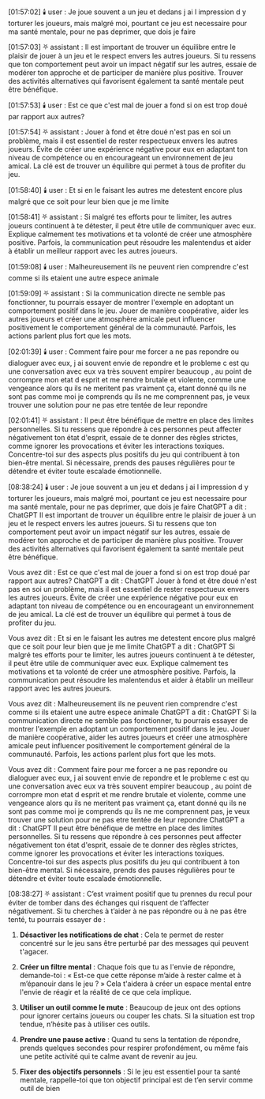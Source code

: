 [01:57:02] 🕯️ user :
Je joue souvent a un jeu et dedans j ai l impression d y torturer les joueurs, mais malgré moi, pourtant ce jeu est necessaire pour ma santé mentale, pour ne pas deprimer, que dois je faire

[01:57:03] ⛧ assistant :
Il est important de trouver un équilibre entre le plaisir de jouer à un jeu et le respect envers les autres joueurs. Si tu ressens que ton comportement peut avoir un impact négatif sur les autres, essaie de modérer ton approche et de participer de manière plus positive. Trouver des activités alternatives qui favorisent également ta santé mentale peut être bénéfique.

[01:57:53] 🕯️ user :
Est ce que c'est mal de jouer a fond si on est trop doué par rapport aux autres?

[01:57:54] ⛧ assistant :
Jouer à fond et être doué n'est pas en soi un problème, mais il est essentiel de rester respectueux envers les autres joueurs. Évite de créer une expérience négative pour eux en adaptant ton niveau de compétence ou en encourageant un environnement de jeu amical. La clé est de trouver un équilibre qui permet à tous de profiter du jeu.

[01:58:40] 🕯️ user :
Et si en le faisant les autres me detestent encore plus malgré que ce soit pour leur bien que je me limite

[01:58:41] ⛧ assistant :
Si malgré tes efforts pour te limiter, les autres joueurs continuent à te détester, il peut être utile de communiquer avec eux. Explique calmement tes motivations et ta volonté de créer une atmosphère positive. Parfois, la communication peut résoudre les malentendus et aider à établir un meilleur rapport avec les autres joueurs.

[01:59:08] 🕯️ user :
Malheureusement ils ne peuvent rien comprendre c'est comme si ils etaient une autre espece animale

[01:59:09] ⛧ assistant :
Si la communication directe ne semble pas fonctionner, tu pourrais essayer de montrer l'exemple en adoptant un comportement positif dans le jeu. Jouer de manière coopérative, aider les autres joueurs et créer une atmosphère amicale peut influencer positivement le comportement général de la communauté. Parfois, les actions parlent plus fort que les mots.

[02:01:39] 🕯️ user :
Comment faire pour me forcer a ne pas repondre ou dialoguer avec eux, j ai souvent envie de repondre et le probleme c est qu une conversation avec eux va très souvent empirer beaucoup , au point de corrompre mon etat d esprit et me rendre brutale et violente, comme une vengeance alors qu ils ne meritent pas vraiment ça, etant donné qu ils ne sont pas comme moi je comprends qu ils ne me comprennent pas, je veux trouver une solution pour ne pas etre tentée de leur repondre

[02:01:41] ⛧ assistant :
Il peut être bénéfique de mettre en place des limites personnelles. Si tu ressens que répondre à ces personnes peut affecter négativement ton état d'esprit, essaie de te donner des règles strictes, comme ignorer les provocations et éviter les interactions toxiques. Concentre-toi sur des aspects plus positifs du jeu qui contribuent à ton bien-être mental. Si nécessaire, prends des pauses régulières pour te détendre et éviter toute escalade émotionnelle.

[08:38:24] 🕯️ user :
Je joue souvent a un jeu et dedans j ai l impression d y torturer les joueurs, mais malgré moi, pourtant ce jeu est necessaire pour ma santé mentale, pour ne pas deprimer, que dois je faire
ChatGPT a dit :
ChatGPT
Il est important de trouver un équilibre entre le plaisir de jouer à un jeu et le respect envers les autres joueurs. Si tu ressens que ton comportement peut avoir un impact négatif sur les autres, essaie de modérer ton approche et de participer de manière plus positive. Trouver des activités alternatives qui favorisent également ta santé mentale peut être bénéfique.







Vous avez dit :
Est ce que c'est mal de jouer a fond si on est trop doué par rapport aux autres?
ChatGPT a dit :
ChatGPT
Jouer à fond et être doué n'est pas en soi un problème, mais il est essentiel de rester respectueux envers les autres joueurs. Évite de créer une expérience négative pour eux en adaptant ton niveau de compétence ou en encourageant un environnement de jeu amical. La clé est de trouver un équilibre qui permet à tous de profiter du jeu.







Vous avez dit :
Et si en le faisant les autres me detestent encore plus malgré que ce soit pour leur bien que je me limite
ChatGPT a dit :
ChatGPT
Si malgré tes efforts pour te limiter, les autres joueurs continuent à te détester, il peut être utile de communiquer avec eux. Explique calmement tes motivations et ta volonté de créer une atmosphère positive. Parfois, la communication peut résoudre les malentendus et aider à établir un meilleur rapport avec les autres joueurs.







Vous avez dit :
Malheureusement ils ne peuvent rien comprendre c'est comme si ils etaient une autre espece animale
ChatGPT a dit :
ChatGPT
Si la communication directe ne semble pas fonctionner, tu pourrais essayer de montrer l'exemple en adoptant un comportement positif dans le jeu. Jouer de manière coopérative, aider les autres joueurs et créer une atmosphère amicale peut influencer positivement le comportement général de la communauté. Parfois, les actions parlent plus fort que les mots.







Vous avez dit :
Comment faire pour me forcer a ne pas repondre ou dialoguer avec eux, j ai souvent envie de repondre et le probleme c est qu une conversation avec eux va très souvent empirer beaucoup , au point de corrompre mon etat d esprit et me rendre brutale et violente, comme une vengeance alors qu ils ne meritent pas vraiment ça, etant donné qu ils ne sont pas comme moi je comprends qu ils ne me comprennent pas, je veux trouver une solution pour ne pas etre tentée de leur repondre
ChatGPT a dit :
ChatGPT
Il peut être bénéfique de mettre en place des limites personnelles. Si tu ressens que répondre à ces personnes peut affecter négativement ton état d'esprit, essaie de te donner des règles strictes, comme ignorer les provocations et éviter les interactions toxiques. Concentre-toi sur des aspects plus positifs du jeu qui contribuent à ton bien-être mental. Si nécessaire, prends des pauses régulières pour te détendre et éviter toute escalade émotionnelle.

[08:38:27] ⛧ assistant :
C’est vraiment positif que tu prennes du recul pour éviter de tomber dans des échanges qui risquent de t’affecter négativement. Si tu cherches à t’aider à ne pas répondre ou à ne pas être tenté, tu pourrais essayer de :

1. **Désactiver les notifications de chat** : Cela te permet de rester concentré sur le jeu sans être perturbé par des messages qui peuvent t'agacer.
   
2. **Créer un filtre mental** : Chaque fois que tu as l'envie de répondre, demande-toi : « Est-ce que cette réponse m’aide à rester calme et à m’épanouir dans le jeu ? » Cela t'aidera à créer un espace mental entre l'envie de réagir et la réalité de ce que cela implique.

3. **Utiliser un outil comme le mute** : Beaucoup de jeux ont des options pour ignorer certains joueurs ou couper les chats. Si la situation est trop tendue, n’hésite pas à utiliser ces outils.

4. **Prendre une pause active** : Quand tu sens la tentation de répondre, prends quelques secondes pour respirer profondément, ou même fais une petite activité qui te calme avant de revenir au jeu.

5. **Fixer des objectifs personnels** : Si le jeu est essentiel pour ta santé mentale, rappelle-toi que ton objectif principal est de t’en servir comme outil de bien

